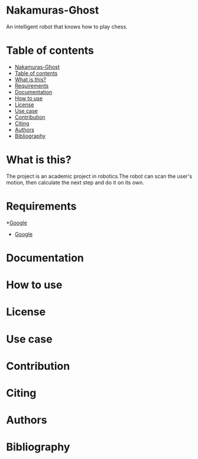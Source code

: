 # Nakamuras-Ghost

An intelligent robot that knows how to play chess.

# Table of contents
- [Nakamuras-Ghost](#nakamuras-ghost)
- [Table of contents](#table-of-contents)
- [What is this?](#what-is-this-)
- [Requirements](#requirements)
- [Documentation](#documentation)
- [How to use](#how-to-use)
- [License](#license)
- [Use case](#use-case)
- [Contribution](#contribution)
- [Citing](#citing)
- [Authors](#authors)
- [Bibliography](#bibliography)

# What is this?

The project is an academic project in robotics.The robot can scan the user's motion, then calculate the next step and do it on its own.

# Requirements

*[Google](https://www.google.com)
* [Google](https://www.google.com)

# Documentation

# How to use

# License

# Use case

# Contribution

# Citing

# Authors

# Bibliography
